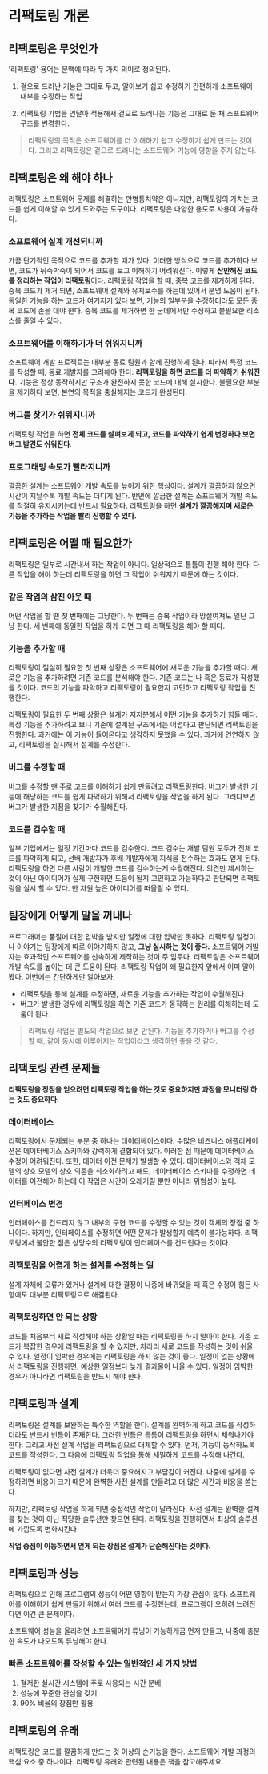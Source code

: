 # 리팩토링 개론

## 리팩토링은 무엇인가

'리팩토링' 용어는 문맥에 따라 두 가지 의미로 정의된다.

1. 겉으로 드러난 기능은 그대로 두고, 알아보기 쉽고 수정하기 간편하게 소프트웨어 내부를 수정하는 작업

2. 리팩토링 기법을 연달아 적용해서 겉으로 드러나는 기능은 그대로 둔 채 소프트웨어 구조를 변경한다.

   
> 리팩토링의 목적은 소프트웨어를 더 이해하기 쉽고 수정하기 쉽게 만드는 것이다. 그리고 리팩토링은 겉으로 드러나는 소프트웨어 기능에 영향을 주지 않는다.


## 리팩토링은 왜 해야 하나

리팩토링은 소프트웨어 문제를 해결하는 만병통치약은 아니지만, 리팩토링의 가치는 코드를 쉽게 이해할 수 있게 도와주는 도구이다. 리팩토링은 다양한 용도로 사용이 가능하다.

### 소프트웨어 설계 개선되니까

가끔 단기적인 목적으로 코드를 추가할 때가 있다. 이러한 방식으로 코드를 추가하다 보면, 코드가 뒤죽박죽이 되어서 코드를 보고 이해하기 어려워진다. 이렇게 **산만해진 코드를 정리하는 작업이 리팩토링**이다. 리팩토링 작업을 할 때, 중복 코드를 제거하게 된다. 중복 코드가 제거 되면, 소프트웨어 설계와 유지보수를 하는데 있어서 분명 도움이 된다. 동일한 기능을 하는 코드가 여기저기 있다 보면, 기능의 일부분을 수정하더라도 모든 중복 코드에 손을 대야 한다. 중복 코드를 제거하면 한 군데에서만 수정하고 불필요한 리소스를 줄일 수 있다.

### 소프트웨어를 이해하기가 더 쉬워지니까

소프트웨어 개발 프로젝트는 대부분 동료 팀원과 함께 진행하게 된다. 따라서 특정 코드를 작성할 때, 동료 개발자를 고려해야 한다. <b>리팩토링을 하면 코드를 더 파악하기 쉬워진다.</b> 기능은 정상 동작하지만 구조가 완전하지 못한 코드에 대해 실시한다. 불필요한 부분을 제거하다 보면, 본연의 목적을 충실해지는 코드가 완성된다.

### 버그를 찾기가 쉬워지니까

리팩토링 작업을 하면 <b>전체 코드를 살펴보게 되고, 코드를 파악하기 쉽게 변경하다 보면 버그 발견도 쉬워진다</b>.

### 프로그래밍 속도가 빨라지니까

깔끔한 설계는 소프트웨어 개발 속도를 높이기 위한 핵심이다. 설계가 깔끔하지 않으면 시간이 지날수록 개발 속도는 더디게 된다. 반면에 깔끔한 설계는 소프트웨어 개발 속도를 적절히 유지시키는데 반드시 필요하다. 리팩토링을 하면 <b>설계가 깔끔해지며 새로운 기능을 추가하는 작업을 빨리 진행할 수 있다.</b>



## 리팩토링은 어떨 때 필요한가

리팩토링은 일부로 시간내서 하는 작업이 아니다. 일상적으로 틈틈이 진행 해야 한다. 다른 작업을 해야 하는데 리팩토링을 하면 그 작업이 쉬워지기 때문에 하는 것이다.

### 같은 작업의 삼진 아웃 때

어떤 작업을 할 땐 첫 번째에는 그냥한다. 두 번째는 중복 작업이라 망설여져도 일단 그냥 한다. 세 번째에 동일한 작업을 하게 되면 그 때 리팩토링을 해야 할 때다.

### 기능을 추가할 때

리팩토링이 절실히 필요한 첫 번째 상황은 소프트웨어에 새로운 기능을 추가할 때다. 새로운 기능을 추가하려면 기존 코드를 분석해야 한다. 기존 코드는 나 혹은 동료가 작성했을 것이다. 코드의 기능을 파악하고 리팩토링이 필요한지 고민하고 리팩토링 작업을 진행한다.

리팩토링이 필요한 두 번째 상황은 설계가 지저분해서 어떤 기능을 추가하기 힘들 때다. 특정 기능을 추가하려고 보니 기존에 설계된 구조에서는 어렵다고 판단되면 리팩토링을 진행한다. 과거에는 이 기능이 들어온다고 생각하지 못했을 수 있다. 과거에 연연하지 않고, 리팩토링을 실시해서 설계를 수정한다.

### 버그를 수정할 때

버그를 수정할 땐 주로 코드를 이해하기 쉽게 만들려고 리팩토링한다. 버그가 발생한 기능에 해당하는 코드를 쉽게 파악하기 위해서 리팩토링을 작업을 하게 된다. 그러다보면 버그가 발생한 지점을 찾기가 수월해진다.

### 코드를 검수할 때

일부 기업에서는 일정 기간마다 코드를 검수한다. 코드 검수는 개발 팀원 모두가 전체 코드를 파악하게 되고, 선배 개발자가 후배 개발자에게 지식을 전수하는 효과도 얻게 된다. 리팩토링을 하면 다른 사람이 개발한 코드를 검수하는게 수월해진다. 의견만 제시하는 것이 아닌 아이디어가 실제 구현하면 도움이 될지 고민하고 가능하다고 판단되면 리팩토링을 실시 할 수 있다. 한 차원 높은 아이디어를 떠올릴 수 있다.



## 팀장에게 어떻게 말을 꺼내나

프로그래머는 품질에 대한 압박을 받지만 일정에 대한 압박만 못하다. 리팩토링 일정이나 이야기는 팀장에게 따로 이야기하지 않고, **그냥 실시하는 것이 좋다.** 소프트웨어 개발자는 효과적인 소프트웨어를 신속하게 제작하는 것이 주 임무다. 리팩토링은 소프트웨어 개발 속도를 높이는 데 큰 도움이 된다. 리팩토링 작업이 왜 필요한지 앞에서 이미 알아봤다. 이번에는 간단하게만 알아보자.

- 리팩토링을 통해 설계를 수정하면, 새로운 기능을 추가하는 작업이 수월해진다.
- 버그가 발생한 경우에 리팩토링을 하면 기존 코드가 동작하는 원리를 이해하는데 도움이 된다.



> 리팩토링 작업은 별도의 작업으로 보면 안된다. 기능을 추가하거나 버그를 수정할 때, 같이 동시에 이루어지는 작업이라고 생각하면 좋을 것 같다.



## 리팩토링 관련 문제들

**리팩토링을 장점을 얻으려면 리팩토링 작업을 하는 것도 중요하지만 과정을 모니터링 하는 것도 중요하다**.

### 데이터베이스

리팩토링에서 문제되는 부분 중 하나는 데이터베이스이다. 수많은 비즈니스 애플리케이션은 데이터베이스 스키마와 강력하게 결합되어 있다. 이러한 점 때문에 데이터베이스 수정이 어려워진다. 또한, 데이터 이전 문제가 발생할 수 있다. 데이터베이스와 객체 모델의 상호 모델의 상호 의존을 최소화하려고 해도, 데이터베이스 스키마를 수정하면 데이터를 이전해야 하는데 이 작업은 시간이 오래거릴 뿐만 아니라 위험성이 높다.

### 인터페이스 변경

인터페이스를 건드리지 않고 내부의 구현 코드를 수정할 수 있는 것이 객체의 장점 중 하나이다. 하지만, 인터페이스를 수정하면 어떤 문제가 발생할지 예측이 불가능하다. 리팩토링에서 불안한 점은 상당수의 리팩토링이 인터페이스를 건드린다는 것이다.

### 리팩토링을 어렵게 하는 설계를 수정하는 일

설계 자체에 오류가 있거나 설계에 대한 결정이 나중에 바뀌었을 때 혹은 수정이 힘든 사항에도 대부분 리팩토링으로 해결된다.

### 리팩토링하면 안 되는 상황

코드를 처음부터 새로 작성해야 하는 상황일 때는 리팩토링을 하지 말아야 한다. 기존 코드가 복잡한 경우에 리팩토링을 할 수 있지만, 차라리 새로 코드를 작성하는 것이 쉬울 수 있다. 일정이 임박한 경우에는 리팩토링을 하지 않는 것이 좋다. 일정이 없는 상황에서 리팩토링을 진행하면, 예상한 일정보다 늦게 결과물이 나올 수 있다. 일정이 임박한 경우가 아니라면 리팩토링을 반드시 해야 한다.



## 리팩토링과 설계

리팩토링은 설계를 보완하는 특수한 역할을 한다. 설계를 완벽하게 하고 코드를 작성하더라도 반드시 빈틈이 존재한다. 그러한 빈틈은 틈틈이 리팩토링을 하면서 채워나가야 한다. 그리고 사전 설계 작업을 리팩토링으로 대체할 수 있다. 먼저, 기능이 동작하도록 코드를 작성한다. 그 다음에 리팩토링 작업을 통해 세밀하게 코드를 수정해 나간다. 

리팩토링이 없다면 사전 설계가 더욱더 중요해지고 부담감이 커진다. 나중에 설계를 수정하려면 비용이 크기 때문에 완벽한 사전 설계를 만들려고 더 많은 시간과 비용을 쏟는다.

하지만, 리팩토링 작업을 하게 되면 중점적인 작업이 달라진다. 사전 설계는 완벽한 설계를 찾는 것이 아닌 적당한 솔루션만 찾으면 된다. 리팩토링을 진행하면서 최상의 솔루션에 가깝도록 변화시킨다.

**작업 중점이 이동하면서 얻게 되는 장점은 설계가 단순해진다는 것이다.** 

## 리팩토링과 성능

리팩토링으로 인해 프로그램의 성능이 어떤 영향이 받는지 가장 관심이 많다. 소프트웨어를 이해하기 쉽게 만들기 위해서 여러 코드를 수정했는데, 프로그램이 오히려 느려진다면 이건 큰 문제이다.

소프트웨어 성능을 올리려면 소프트웨어가 튜닝이 가능하게끔 먼저 만들고, 나중에 충분한 속도가 나오도록 튜닝해야 한다.

### 빠른 소프트웨어를 작성할 수 있는 일반적인 세 가지 방법

1. 철저한 실시간 시스템에 주로 사용되는 시간 분배
2. 성능에 꾸준한 관심을 갖기
3. 90% 비율의 장점만 활용



## 리팩토링의 유래

리팩토링은 코드를 깔끔하게 만드는 것 이상의 순기능을 한다. 소프트웨어 개발 과정의 핵심 요소 중 하나이다. 리팩토링 유래와 관련된 내용은 책을 참고해주세요.

